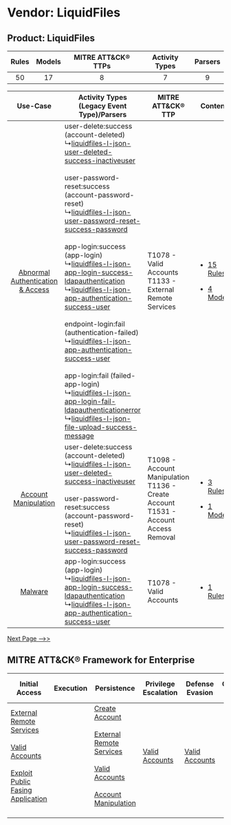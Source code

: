 Vendor: LiquidFiles
===================
Product: LiquidFiles
--------------------
| Rules | Models | MITRE ATT&CK® TTPs | Activity Types | Parsers |
|:-----:|:------:|:------------------:|:--------------:|:-------:|
|  50   |   17   |         8          |       7        |    9    |

|    Use-Case    | Activity Types (Legacy Event Type)/Parsers    | MITRE ATT&CK® TTP    | Content    |
|:----:| ---- | ---- | ---- |
| [Abnormal Authentication & Access](../../../UseCases/uc_abnormal_authentication_&_access.md) |  user-delete:success (account-deleted)<br> ↳[liquidfiles-l-json-user-deleted-success-inactiveuser](Ps/pC_liquidfilesljsonuserdeletedsuccessinactiveuser.md)<br><br> user-password-reset:success (account-password-reset)<br> ↳[liquidfiles-l-json-user-password-reset-success-password](Ps/pC_liquidfilesljsonuserpasswordresetsuccesspassword.md)<br><br> app-login:success (app-login)<br> ↳[liquidfiles-l-json-app-login-success-ldapauthentication](Ps/pC_liquidfilesljsonapploginsuccessldapauthentication.md)<br> ↳[liquidfiles-l-json-app-authentication-success-user](Ps/pC_liquidfilesljsonappauthenticationsuccessuser.md)<br><br> endpoint-login:fail (authentication-failed)<br> ↳[liquidfiles-l-json-app-authentication-success-user](Ps/pC_liquidfilesljsonappauthenticationsuccessuser.md)<br><br> app-login:fail (failed-app-login)<br> ↳[liquidfiles-l-json-app-login-fail-ldapauthenticationerror](Ps/pC_liquidfilesljsonapploginfailldapauthenticationerror.md)<br> ↳[liquidfiles-l-json-file-upload-success-message](Ps/pC_liquidfilesljsonfileuploadsuccessmessage.md)<br> | T1078 - Valid Accounts<br>T1133 - External Remote Services<br>    | [<ul><li>15 Rules</li></ul><ul><li>4 Models</li></ul>](RM/r_m_liquidfiles_liquidfiles_Abnormal_Authentication_&_Access.md) |
|    [Account Manipulation](../../../UseCases/uc_account_manipulation.md)    |  user-delete:success (account-deleted)<br> ↳[liquidfiles-l-json-user-deleted-success-inactiveuser](Ps/pC_liquidfilesljsonuserdeletedsuccessinactiveuser.md)<br><br> user-password-reset:success (account-password-reset)<br> ↳[liquidfiles-l-json-user-password-reset-success-password](Ps/pC_liquidfilesljsonuserpasswordresetsuccesspassword.md)<br>    | T1098 - Account Manipulation<br>T1136 - Create Account<br>T1531 - Account Access Removal<br> | [<ul><li>3 Rules</li></ul><ul><li>1 Models</li></ul>](RM/r_m_liquidfiles_liquidfiles_Account_Manipulation.md)    |
|    [Malware](../../../UseCases/uc_malware.md)    |  app-login:success (app-login)<br> ↳[liquidfiles-l-json-app-login-success-ldapauthentication](Ps/pC_liquidfilesljsonapploginsuccessldapauthentication.md)<br> ↳[liquidfiles-l-json-app-authentication-success-user](Ps/pC_liquidfilesljsonappauthenticationsuccessuser.md)<br>    | T1078 - Valid Accounts<br>    | [<ul><li>1 Rules</li></ul>](RM/r_m_liquidfiles_liquidfiles_Malware.md)    |
[Next Page -->>](2_ds_liquidfiles_liquidfiles.md)

MITRE ATT&CK® Framework for Enterprise
--------------------------------------
| Initial Access                                                                                                                                                                                                                         | Execution | Persistence                                                                                                                                                                                                                                                                                  | Privilege Escalation                                                | Defense Evasion                                                     | Credential Access | Discovery | Lateral Movement | Collection | Command and Control                                                                                                                       | Exfiltration | Impact                                                                      |
| -------------------------------------------------------------------------------------------------------------------------------------------------------------------------------------------------------------------------------------- | --------- | -------------------------------------------------------------------------------------------------------------------------------------------------------------------------------------------------------------------------------------------------------------------------------------------- | ------------------------------------------------------------------- | ------------------------------------------------------------------- | ----------------- | --------- | ---------------- | ---------- | ----------------------------------------------------------------------------------------------------------------------------------------- | ------------ | --------------------------------------------------------------------------- |
| [External Remote Services](https://attack.mitre.org/techniques/T1133)<br><br>[Valid Accounts](https://attack.mitre.org/techniques/T1078)<br><br>[Exploit Public Fasing Application](https://attack.mitre.org/techniques/T1190)<br><br> |           | [Create Account](https://attack.mitre.org/techniques/T1136)<br><br>[External Remote Services](https://attack.mitre.org/techniques/T1133)<br><br>[Valid Accounts](https://attack.mitre.org/techniques/T1078)<br><br>[Account Manipulation](https://attack.mitre.org/techniques/T1098)<br><br> | [Valid Accounts](https://attack.mitre.org/techniques/T1078)<br><br> | [Valid Accounts](https://attack.mitre.org/techniques/T1078)<br><br> |                   |           |                  |            | [Proxy: Multi-hop Proxy](https://attack.mitre.org/techniques/T1090/003)<br><br>[Proxy](https://attack.mitre.org/techniques/T1090)<br><br> |              | [Account Access Removal](https://attack.mitre.org/techniques/T1531)<br><br> |